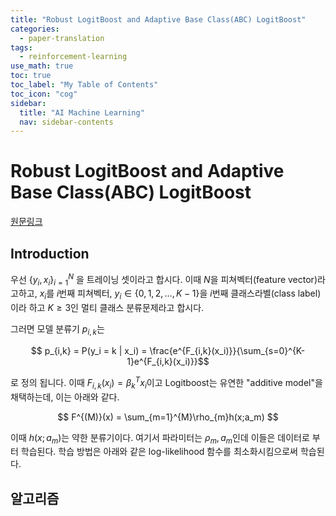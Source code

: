 ```yaml
---
title: "Robust LogitBoost and Adaptive Base Class(ABC) LogitBoost" 
categories:
  - paper-translation
tags:
  - reinforcement-learning
use_math: true
toc: true
toc_label: "My Table of Contents"
toc_icon: "cog"
sidebar:
  title: "AI Machine Learning"
  nav: sidebar-contents
---
```


# Robust LogitBoost and Adaptive Base Class(ABC) LogitBoost

[원문링크](https://arxiv.org/ftp/arxiv/papers/1203/1203.3491.pdf)

## Introduction

우선 $\{ y_i, x_i \}_{i=1}^{N}$ 을 트레이닝 셋이라고 합시다. 이때 $N$을 피쳐벡터(feature vector)라고하고, 
$x_i$를 $i$번째 피쳐벡터, $y_i \in \{ 0,1,2,\dots, K-1\}$을 $i$번째 클래스라벨(class label)이라 하고 $K \geq 3$인 멀티 클래스 분류문제라고 합시다.

그러면 모델 분류기 $p_{i,k}$는 

$$ p_{i,k} = P(y_i = k | x_i) = \frac{e^{F_{i,k}(x_i)}}{\sum_{s=0}^{K-1}e^{F_{i,k}(x_i)}}$$

로 정의 됩니다. 이때 $F_{i,k}(x_i) = \beta_{k}^{T}x_{i}$이고 Logitboost는 유연한 "additive model"을 채택하는데, 이는 아래와 같다.

$$ F^{(M)}(x) = \sum_{m=1}^{M}\rho_{m}h(x;a_m) $$

이때 $h(x;a_m)$는 약한 분류기이다. 여기서 파라미터는 $\rho_m, a_m$인데 이들은 데이터로 부터 학습된다. 
학습 방법은 아래와 같은 log-likelihood 함수를 최소화시킴으로써 학습된다. 

## 알고리즘



